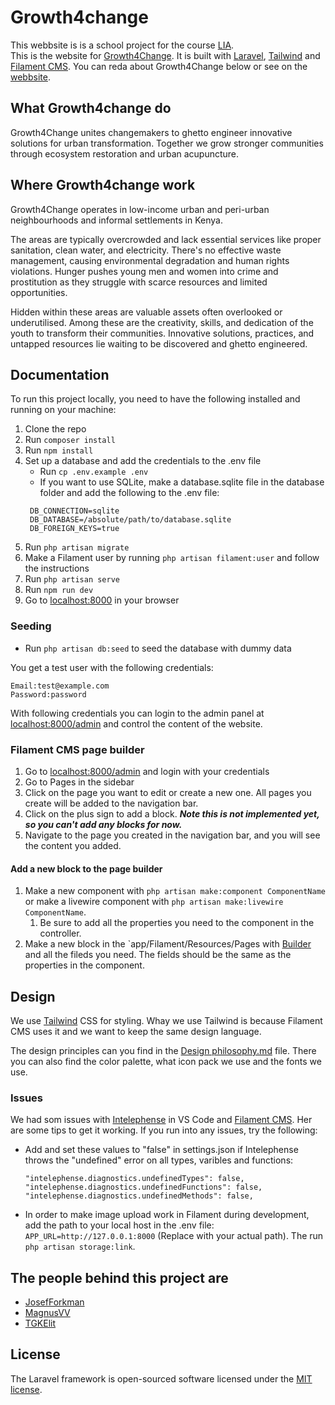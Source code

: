 # Growth4change
This webbsite is is a school project for the
course [LIA](https://www.yrgo.se/studera-pa-yh/larande-i-arbete-lia-praktik/).  
This is the website for [Growth4Change](https://growth4change.net/). It is built
with [Laravel](https://laravel.com), [Tailwind](https://tailwindcss.com) and [Filament CMS](https://filamentphp.com/).
You can reda about Growth4Change below or see on the [webbsite](https://growth4change.net).

## What Growth4change do

Growth4Change unites changemakers to ghetto engineer innovative solutions for urban transformation. Together we grow
stronger communities through ecosystem restoration and urban acupuncture.

## Where Growth4change work

Growth4Change operates in low-income urban and peri-urban neighbourhoods and informal settlements in Kenya.

The areas are typically overcrowded and lack essential services like proper sanitation, clean water, and electricity.
There's no effective waste management, causing environmental degradation and human rights violations. Hunger pushes
young men and women into crime and prostitution as they struggle with scarce resources and limited opportunities.

Hidden within these areas are valuable assets often overlooked or underutilised. Among these are the creativity, skills,
and dedication of the youth to transform their communities. Innovative solutions, practices, and untapped resources lie
waiting to be discovered and ghetto engineered.

## Documentation

To run this project locally, you need to have the following installed and running on your machine:

1. Clone the repo
2. Run `composer install`
3. Run `npm install`
4. Set up a database and add the credentials to the .env file
    - Run  `cp .env.example .env`
    - If you want to use SQLite, make a database.sqlite file in the database folder and add the following to the
      .env file:
   ```
    DB_CONNECTION=sqlite
    DB_DATABASE=/absolute/path/to/database.sqlite
    DB_FOREIGN_KEYS=true
    ```
5. Run `php artisan migrate`
6. Make a Filament user by running `php artisan filament:user` and follow the instructions
7. Run `php artisan serve`
8. Run `npm run dev`
9. Go to [localhost:8000](http://localhost:8000) in your browser

### Seeding
- Run `php artisan db:seed` to seed the database with dummy data

You get a test user with the following credentials:

``` 
Email:test@example.com
Password:password
```
With following credentials you can login to the admin panel at [localhost:8000/admin](http://localhost:8000/admin) and control the content of the website.

### Filament CMS page builder
1. Go to [localhost:8000/admin](http://localhost:8000/admin) and login with your credentials
2. Go to Pages in the sidebar
3. Click on the page you want to edit or create a new one. All pages you create will be added to the navigation bar.
4. Click on the plus sign to add a block. _**Note this is not implemented yet, so you can't add any blocks for now.**_
5. Navigate to the page you created in the navigation bar, and you will see the content you added.

#### Add a new block to the page builder
1. Make a new component with `php artisan make:component ComponentName` or make a livewire component with `php artisan make:livewire ComponentName`.
   1. Be sure to add all the properties you need to the component in the controller.
3. Make a new block in the `app/Filament/Resources/Pages with [Builder](https://filamentphp.com/docs/3.x/forms/fields/builder) and all the fileds you need. The fields should be the same as the properties in the component.

## Design

We use [Tailwind](https://tailwindcss.com) CSS for styling. Whay we use Tailwind is because Filament CMS uses it and we
want to keep the same design language.

The design principles can you find in the [Design philosophy.md](Design%20philosophy.md) file. There you can
also find the color palette, what icon pack we use and the fonts we use.

### Issues

We had som issues
with [Intelephense](https://marketplace.visualstudio.com/items?itemName=bmewburn.vscode-intelephense-client) in VS Code
and [Filament CMS](https://filamentphp.com/). Her are some tips to get it working. If you run into any issues, try the
following:

- Add and set these values to "false" in settings.json if Intelephense throws the "undefined" error on all types,
  varibles and functions:

  ```
  "intelephense.diagnostics.undefinedTypes": false,
  "intelephense.diagnostics.undefinedFunctions": false,
  "intelephense.diagnostics.undefinedMethods": false,
  ```

- In order to make image upload work in Filament during development, add the path to your local host in the .env file:
  `APP_URL=http://127.0.0.1:8000` (Replace with your actual path). The run `php artisan storage:link`.

## The people behind this project are

- [JosefForkman](https://github.com//JosefForkman)
- [MagnusVV](https://github.com/MagnusVV)
- [TGKElit](https://github.com/TGKElit)

## License

The Laravel framework is open-sourced software licensed under the [MIT license](https://opensource.org/licenses/MIT).
